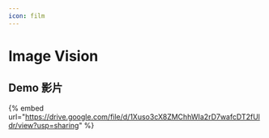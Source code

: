 ```yaml
---
icon: film
---
```


# Image Vision

## Demo 影片

{% embed url="https://drive.google.com/file/d/1Xuso3cX8ZMChhWIa2rD7wafcDT2fUldr/view?usp=sharing" %}